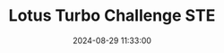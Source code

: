 ---
layout: post
title: Lotus Turbo Challenge STE
summary: 
date: '2024-08-29 11:33:00'
tags: [Atari, Atari ST, Videogames]
---